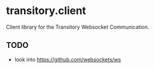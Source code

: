 # transitory.client
Client library for the Transitory Websocket Communication.

## TODO

  - look into https://github.com/websockets/ws
